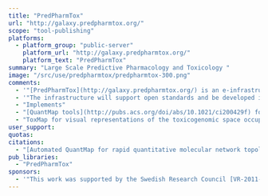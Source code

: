 ```yaml
---
title: "PredPharmTox"
url: "http://galaxy.predpharmtox.org/"
scope: "tool-publishing"
platforms:
  - platform_group: "public-server"
    platform_url: "http://galaxy.predpharmtox.org/"
    platform_text: "PredPharmTox"
summary: "Large Scale Predictive Pharmacology and Toxicology "
image: "/src/use/predpharmtox/predpharmtox-300.png"
comments:
  - '"[PredPharmTox](http://galaxy.predpharmtox.org/) is an e-infrastructure for Large Scale Predictive Pharmacology and Toxicology, providing easy access to chemical and omics data in toxicology and pharmacology, together with methods and predictions available via user-friendly tools."'
  - '"The infrastructure will support open standards and be developed in close collaboration with European initiatives, and implemented as a Platform as a Service (PaaS) linking to the cloud resource of the Swedish National Infrastructure for Computing (SNIC). The infrastructure will enable Swedish researchers to perform world class science such as integrated pharmacology/toxicology approaches, chemical safety assessment, toxicogenomics and pharmacogenomics with mechanistic interpretations and discovery of chemically-initiated pathways, as well as including omics data in predictive toxicology and pharmacology modeling."'
  - "Implements"
  - "[QuantMap tools](http://pubs.acs.org/doi/abs/10.1021/ci200429f) for grouping chemicals by biological activity,"
  - "ToxMap for visual representations of the toxicogenomic space occupied by a query signature"
user_support:
quotas:
citations:
  - "[Automated QuantMap for rapid quantitative molecular network topology analysis](http://bioinformatics.oxfordjournals.org/content/early/2013/07/04/bioinformatics.btt390.full.pdf) by Schaal, *et al.*, [*Bioinformatics*](http://bioinformatics.oxfordjournals.org/) (2013)"
pub_libraries:
  - "PredPharmTox"
sponsors:
  - '"This work was supported by the Swedish Research Council [VR-2011-6129]; and the Swedish Strategic Research Program eSSENCE."'
---
```


